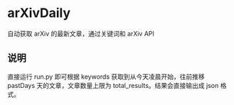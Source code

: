 # arXivDaily
自动获取 arXiv 的最新文章，通过关键词和 arXiv API

## 说明
直接运行 run.py
即可根据 keywords 获取到从今天凌晨开始，往前推移 pastDays 天的文章，文章数量上限为 total_results。结果会直接输出成 json 格式。
